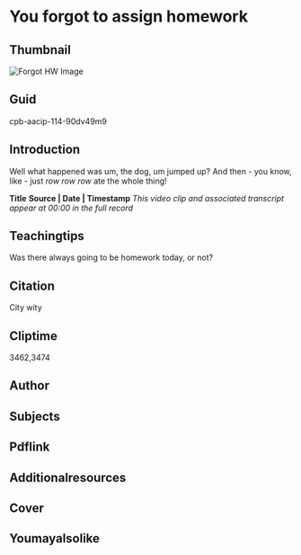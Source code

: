 # You forgot to assign homework

## Thumbnail

![Forgot HW Image](https://s3.amazonaws.com/americanarchive.org/exhibits/1.+Aerial+view+of+The+Riverside+Church+circa+1930+CREDIT+The+Riverside+Church+Archives.jpg "Forgot HW Image")

## Guid
cpb-aacip-114-90dv49m9

## Introduction

Well what happened was um, the dog, um jumped up? And then - you know, like - just *row row row* ate the whole thing!

<b>Title</b>
<b>Source | Date | Timestamp</b>
<i>This video clip and associated transcript appear at 00:00 in the full record</i>

## Teachingtips

Was there always going to be homework today, or not?

## Citation

City wity

## Cliptime

3462,3474

## Author
## Subjects
## Pdflink
## Additionalresources
## Cover
## Youmayalsolike
